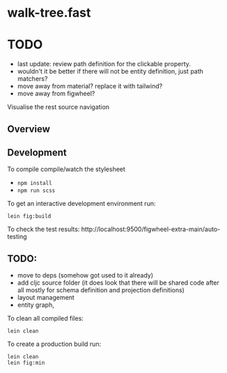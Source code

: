 # walk-tree.fast

# TODO
- last update: review path definition for the clickable property.
- wouldn't it be better if there will not be entity definition, just path matchers?
- move away from material? replace it with tailwind?
- move away from figwheel?

Visualise the rest source navigation

## Overview


## Development

To compile compile/watch the stylesheet

* ``npm install`` 
* ``npm run scss``

To get an interactive development environment run:

    lein fig:build

To check the test results:
    http://localhost:9500/figwheel-extra-main/auto-testing

## TODO: 
 - move to deps (somehow got used to it already)
 - add cljc source folder (it does look that there will be shared code after all mostly for schema definition and projection definitions)
 - layout management
 - entity graph, 


To clean all compiled files:

	lein clean

To create a production build run:

	lein clean
	lein fig:min



